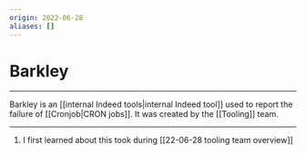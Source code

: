 ```yaml
---
origin: 2022-06-28
aliases: []
---
```

# Barkley
---
Barkley is an [[internal Indeed tools|internal Indeed tool]] used to report the failure of [[Cronjob|CRON jobs]]. It was created by the [[Tooling]] team.

---
1. I first learned about this took during [[22-06-28 tooling team overview]]